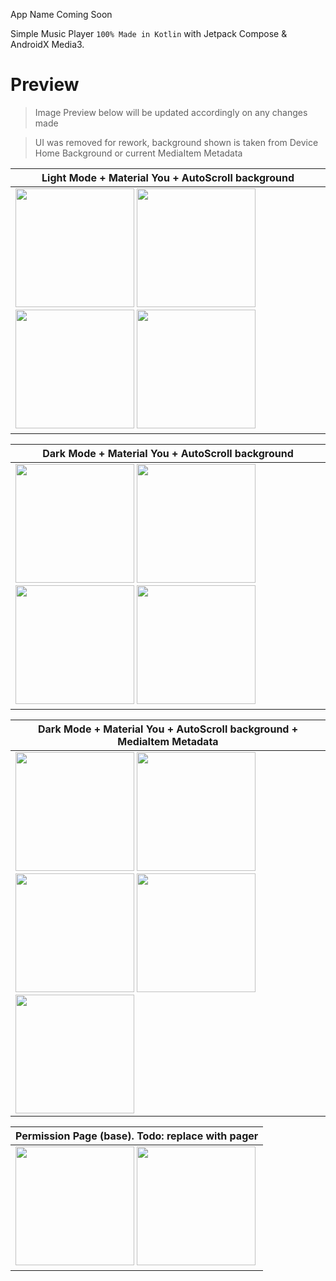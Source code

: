 App Name Coming Soon 

Simple Music Player `100% Made in Kotlin` with Jetpack Compose & AndroidX Media3.

# Preview
> Image Preview below will be updated accordingly on any changes made

> UI was removed for rework, background shown is taken from Device Home Background or current MediaItem Metadata

| Light Mode + Material You + AutoScroll background |
| -------------- |
| <img src="https://user-images.githubusercontent.com/94031495/181478449-cf42d07e-6942-468e-8a25-aed088ad3cdb.png" width="190"> <img src="https://user-images.githubusercontent.com/94031495/181478463-5c089ebc-c0f2-4e9c-b999-164ca87a962f.png" width="190"> <img src="https://user-images.githubusercontent.com/94031495/181478467-7f626574-1c39-41e1-96e8-7bdea4af9095.png" width="190"> <img src="https://user-images.githubusercontent.com/94031495/181478471-3f46d509-9598-4c5e-aae4-4c8559cc0080.png" width="190"> |

| Dark Mode + Material You + AutoScroll background |
| -------------- |
| <img src="https://user-images.githubusercontent.com/94031495/181480559-8f9c4b7b-d675-4d8f-9e3f-115793fe2106.png" width="190"> <img src="https://user-images.githubusercontent.com/94031495/181479643-54af1d30-6702-47ce-928c-3800a8195e96.png" width="190"> <img src="https://user-images.githubusercontent.com/94031495/181479646-28869290-e42d-49ab-b793-9ef9290c94cd.png" width="190"> <img src="https://user-images.githubusercontent.com/94031495/181479623-297c2509-3773-4ad7-a540-bbc330fb6e9b.png" width="190"> |

| Dark Mode + Material You + AutoScroll background + MediaItem Metadata |
| -------------- |
| <img src="https://user-images.githubusercontent.com/94031495/181488641-af0437d8-d676-4c2b-bc2d-0615259131cc.png" width="190"> <img src="https://user-images.githubusercontent.com/94031495/181488687-a336de90-8e04-48c6-8d6c-5854508f84b1.png" width="190"> <img src="https://user-images.githubusercontent.com/94031495/181488720-da247248-da4d-496e-bfe1-619b0fe45712.png" width="190"> <img src="https://user-images.githubusercontent.com/94031495/181488752-f807d04c-42ee-4afa-beaa-d68a77667334.png" width="190"> <img src="https://user-images.githubusercontent.com/94031495/181488791-533f8d7d-d53e-4536-b8a6-65ee93f82b55.png" width="190"> |

| Permission Page (base). Todo: replace with pager|
| -------------- |
| <img src="https://user-images.githubusercontent.com/94031495/181680651-c4e583f8-87a9-4b9e-aa82-c8fca9684f81.png" width="190"> <img src="https://user-images.githubusercontent.com/94031495/181680646-9bf0240e-941d-431e-b020-40470d22cca3.png" width="190"> |
